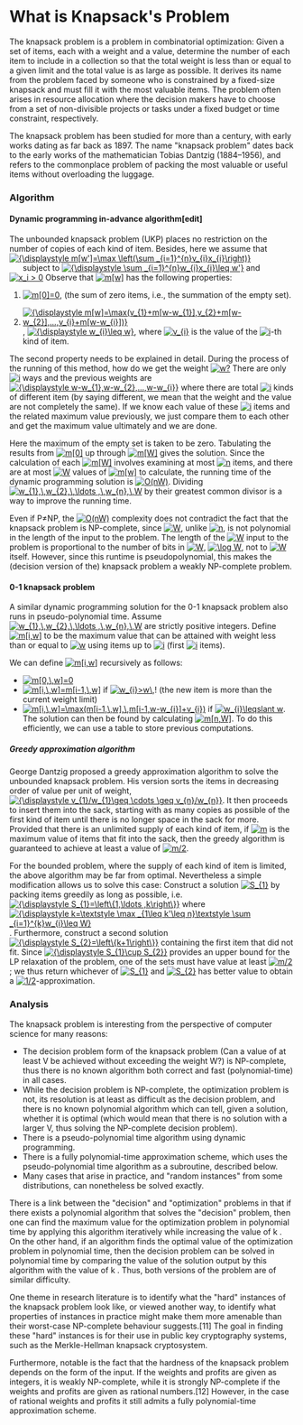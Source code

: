 # What is Knapsack's Problem
The knapsack problem is a problem in combinatorial optimization: Given a set of items, each with a weight and a value, determine the number of each item to include in a collection so that the total weight is less than or equal to a given limit and the total value is as large as possible. It derives its name from the problem faced by someone who is constrained by a fixed-size knapsack and must fill it with the most valuable items. The problem often arises in resource allocation where the decision makers have to choose from a set of non-divisible projects or tasks under a fixed budget or time constraint, respectively.

The knapsack problem has been studied for more than a century, with early works dating as far back as 1897. The name "knapsack problem" dates back to the early works of the mathematician Tobias Dantzig (1884–1956), and refers to the commonplace problem of packing the most valuable or useful items without overloading the luggage.

### Algorithm
#### Dynamic programming in-advance algorithm[edit]
The unbounded knapsack problem (UKP) places no restriction on the number of copies of each kind of item. Besides, here we assume that 
&nbsp;&nbsp;&nbsp;&nbsp;&nbsp;&nbsp;<a href="https://www.codecogs.com/eqnedit.php?latex=\fn_phv&space;{\displaystyle&space;m[w']=\max&space;\left(\sum&space;_{i=1}^{n}v_{i}x_{i}\right)}" target="_blank"><img src="https://latex.codecogs.com/svg.latex?\fn_phv&space;{\displaystyle&space;m[w']=\max&space;\left(\sum&space;_{i=1}^{n}v_{i}x_{i}\right)}" title="{\displaystyle m[w']=\max \left(\sum _{i=1}^{n}v_{i}x_{i}\right)}" /></a>
&nbsp;&nbsp;&nbsp;&nbsp;&nbsp;&nbsp;subject to <a href="https://www.codecogs.com/eqnedit.php?latex=\fn_phv&space;{\displaystyle&space;\sum&space;_{i=1}^{n}w_{i}x_{i}\leq&space;w'}" target="_blank"><img src="https://latex.codecogs.com/svg.latex?\fn_phv&space;{\displaystyle&space;\sum&space;_{i=1}^{n}w_{i}x_{i}\leq&space;w'}" title="{\displaystyle \sum _{i=1}^{n}w_{i}x_{i}\leq w'}" /></a> and <a href="https://www.codecogs.com/eqnedit.php?latex=\fn_phv&space;x_i&space;>&space;0" target="_blank"><img src="https://latex.codecogs.com/svg.latex?\fn_phv&space;x_i&space;>&space;0" title="x_i > 0" /></a>
Observe that <a href="https://www.codecogs.com/eqnedit.php?latex=\fn_phv&space;m[w]" target="_blank"><img src="https://latex.codecogs.com/svg.latex?\fn_phv&space;m[w]" title="m[w]" /></a> has the following properties:

1. <a href="https://www.codecogs.com/eqnedit.php?latex=\fn_phv&space;m[0]=0" target="_blank"><img src="https://latex.codecogs.com/svg.latex?\fn_phv&space;m[0]=0" title="m[0]=0" /></a>, (the sum of zero items, i.e., the summation of the empty set).

2. <a href="https://www.codecogs.com/eqnedit.php?latex=\fn_phv&space;{\displaystyle&space;m[w]=\max(v_{1}&plus;m[w-w_{1}],v_{2}&plus;m[w-w_{2}],...,v_{i}&plus;m[w-w_{i}])}" target="_blank"><img src="https://latex.codecogs.com/svg.latex?\fn_phv&space;{\displaystyle&space;m[w]=\max(v_{1}&plus;m[w-w_{1}],v_{2}&plus;m[w-w_{2}],...,v_{i}&plus;m[w-w_{i}])}" title="{\displaystyle m[w]=\max(v_{1}+m[w-w_{1}],v_{2}+m[w-w_{2}],...,v_{i}+m[w-w_{i}])}" /></a>, <a href="https://www.codecogs.com/eqnedit.php?latex=\fn_phv&space;{\displaystyle&space;w_{i}\leq&space;w}" target="_blank"><img src="https://latex.codecogs.com/svg.latex?\fn_phv&space;{\displaystyle&space;w_{i}\leq&space;w}" title="{\displaystyle w_{i}\leq w}" /></a>, where 
<a href="https://www.codecogs.com/eqnedit.php?latex=\fn_phv&space;v_{i}" target="_blank"><img src="https://latex.codecogs.com/svg.latex?\fn_phv&space;v_{i}" title="v_{i}" /></a> is the value of the <a href="https://www.codecogs.com/eqnedit.php?latex=\fn_phv&space;i" target="_blank"><img src="https://latex.codecogs.com/svg.latex?\fn_phv&space;i" title="i" /></a>-th kind of item.

The second property needs to be explained in detail. During the process of the running of this method, how do we get the weight <a href="https://www.codecogs.com/eqnedit.php?latex=\fn_phv&space;w?" target="_blank"><img src="https://latex.codecogs.com/svg.latex?\fn_phv&space;w?" title="w?" /></a> There are only <a href="https://www.codecogs.com/eqnedit.php?latex=\fn_phv&space;i" target="_blank"><img src="https://latex.codecogs.com/svg.latex?\fn_phv&space;i" title="i" /></a> ways and the previous weights are <a href="https://www.codecogs.com/eqnedit.php?latex=\fn_phv&space;{\displaystyle&space;w-w_{1},w-w_{2},...,w-w_{i}}" target="_blank"><img src="https://latex.codecogs.com/svg.latex?\fn_phv&space;{\displaystyle&space;w-w_{1},w-w_{2},...,w-w_{i}}" title="{\displaystyle w-w_{1},w-w_{2},...,w-w_{i}}" /></a> where there are total <a href="https://www.codecogs.com/eqnedit.php?latex=\fn_phv&space;i" target="_blank"><img src="https://latex.codecogs.com/svg.latex?\fn_phv&space;i" title="i" /></a> kinds of different item (by saying different, we mean that the weight and the value are not completely the same). If we know each value of these <a href="https://www.codecogs.com/eqnedit.php?latex=\fn_phv&space;i" target="_blank"><img src="https://latex.codecogs.com/svg.latex?\fn_phv&space;i" title="i" /></a> items and the related maximum value previously, we just compare them to each other and get the maximum value ultimately and we are done.

Here the maximum of the empty set is taken to be zero. Tabulating the results from <a href="https://www.codecogs.com/eqnedit.php?latex=\fn_phv&space;m[0]" target="_blank"><img src="https://latex.codecogs.com/svg.latex?\fn_phv&space;m[0]" title="m[0]" /></a> up through <a href="https://www.codecogs.com/eqnedit.php?latex=\fn_phv&space;m[W]" target="_blank"><img src="https://latex.codecogs.com/svg.latex?\fn_phv&space;m[W]" title="m[W]" /></a> gives the solution. Since the calculation of each <a href="https://www.codecogs.com/eqnedit.php?latex=\fn_phv&space;m[W]" target="_blank"><img src="https://latex.codecogs.com/svg.latex?\fn_phv&space;m[W]" title="m[W]" /></a> involves examining at most <a href="https://www.codecogs.com/eqnedit.php?latex=\fn_phv&space;n" target="_blank"><img src="https://latex.codecogs.com/svg.latex?\fn_phv&space;n" title="n" /></a> items, and there are at most <a href="https://www.codecogs.com/eqnedit.php?latex=\fn_phv&space;W" target="_blank"><img src="https://latex.codecogs.com/svg.latex?\fn_phv&space;W" title="W" /></a> values of <a href="https://www.codecogs.com/eqnedit.php?latex=\fn_phv&space;m[w]" target="_blank"><img src="https://latex.codecogs.com/svg.latex?\fn_phv&space;m[w]" title="m[w]" /></a> to calculate, the running time of the dynamic programming solution is <a href="https://www.codecogs.com/eqnedit.php?latex=\fn_phv&space;O(nW)" target="_blank"><img src="https://latex.codecogs.com/svg.latex?\fn_phv&space;O(nW)" title="O(nW)" /></a>. Dividing <a href="https://www.codecogs.com/eqnedit.php?latex=\fn_phv&space;w_{1},\,w_{2},\,\ldots&space;,\,w_{n},\,W" target="_blank"><img src="https://latex.codecogs.com/svg.latex?\fn_phv&space;w_{1},\,w_{2},\,\ldots&space;,\,w_{n},\,W" title="w_{1},\,w_{2},\,\ldots ,\,w_{n},\,W" /></a> by their greatest common divisor is a way to improve the running time.

Even if P≠NP, the <a href="https://www.codecogs.com/eqnedit.php?latex=\fn_phv&space;O(nW)" target="_blank"><img src="https://latex.codecogs.com/svg.latex?\fn_phv&space;O(nW)" title="O(nW)" /></a> complexity does not contradict the fact that the knapsack problem is NP-complete, since <a href="https://www.codecogs.com/eqnedit.php?latex=\fn_phv&space;W" target="_blank"><img src="https://latex.codecogs.com/svg.latex?\fn_phv&space;W" title="W" /></a>, unlike <a href="https://www.codecogs.com/eqnedit.php?latex=\fn_phv&space;n" target="_blank"><img src="https://latex.codecogs.com/svg.latex?\fn_phv&space;n" title="n" /></a>, is not polynomial in the length of the input to the problem. The length of the <a href="https://www.codecogs.com/eqnedit.php?latex=\fn_phv&space;W" target="_blank"><img src="https://latex.codecogs.com/svg.latex?\fn_phv&space;W" title="W" /></a> input to the problem is proportional to the number of bits in <a href="https://www.codecogs.com/eqnedit.php?latex=\fn_phv&space;W" target="_blank"><img src="https://latex.codecogs.com/svg.latex?\fn_phv&space;W" title="W" /></a>, <a href="https://www.codecogs.com/eqnedit.php?latex=\fn_phv&space;\log&space;W" target="_blank"><img src="https://latex.codecogs.com/svg.latex?\fn_phv&space;\log&space;W" title="\log W" /></a>, not to <a href="https://www.codecogs.com/eqnedit.php?latex=\fn_phv&space;W" target="_blank"><img src="https://latex.codecogs.com/svg.latex?\fn_phv&space;W" title="W" /></a> itself. However, since this runtime is pseudopolynomial, this makes the (decision version of the) knapsack problem a weakly NP-complete problem.

#### 0-1 knapsack problem
A similar dynamic programming solution for the 0-1 knapsack problem also runs in pseudo-polynomial time. Assume <a href="https://www.codecogs.com/eqnedit.php?latex=\fn_phv&space;w_{1},\,w_{2},\,\ldots&space;,\,w_{n},\,W" target="_blank"><img src="https://latex.codecogs.com/svg.latex?\fn_phv&space;w_{1},\,w_{2},\,\ldots&space;,\,w_{n},\,W" title="w_{1},\,w_{2},\,\ldots ,\,w_{n},\,W" /></a> are strictly positive integers. Define <a href="https://www.codecogs.com/eqnedit.php?latex=\fn_phv&space;m[i,w]" target="_blank"><img src="https://latex.codecogs.com/svg.latex?\fn_phv&space;m[i,w]" title="m[i,w]" /></a> to be the maximum value that can be attained with weight less than or equal to <a href="https://www.codecogs.com/eqnedit.php?latex=\fn_phv&space;w" target="_blank"><img src="https://latex.codecogs.com/svg.latex?\fn_phv&space;w" title="w" /></a> using items up to <a href="https://www.codecogs.com/eqnedit.php?latex=\fn_phv&space;i" target="_blank"><img src="https://latex.codecogs.com/svg.latex?\fn_phv&space;i" title="i" /></a> (first <a href="https://www.codecogs.com/eqnedit.php?latex=\fn_phv&space;i" target="_blank"><img src="https://latex.codecogs.com/svg.latex?\fn_phv&space;i" title="i" /></a> items).

We can define <a href="https://www.codecogs.com/eqnedit.php?latex=\fn_phv&space;m[i,w]" target="_blank"><img src="https://latex.codecogs.com/svg.latex?\fn_phv&space;m[i,w]" title="m[i,w]" /></a> recursively as follows:

* <a href="https://www.codecogs.com/eqnedit.php?latex=\fn_phv&space;m[0,\,w]=0" target="_blank"><img src="https://latex.codecogs.com/svg.latex?\fn_phv&space;m[0,\,w]=0" title="m[0,\,w]=0" /></a>
* <a href="https://www.codecogs.com/eqnedit.php?latex=\fn_phv&space;m[i,\,w]=m[i-1,\,w]" target="_blank"><img src="https://latex.codecogs.com/svg.latex?\fn_phv&space;m[i,\,w]=m[i-1,\,w]" title="m[i,\,w]=m[i-1,\,w]" /></a> if <a href="https://www.codecogs.com/eqnedit.php?latex=\fn_phv&space;w_{i}>w\" target="_blank"><img src="https://latex.codecogs.com/svg.latex?\fn_phv&space;w_{i}>w\" title="w_{i}>w\" /></a>,\! (the new item is more than the current weight limit)
* <a href="https://www.codecogs.com/eqnedit.php?latex=\fn_phv&space;m[i,\,w]=\max(m[i-1,\,w],\,m[i-1,w-w_{i}]&plus;v_{i})" target="_blank"><img src="https://latex.codecogs.com/svg.latex?\fn_phv&space;m[i,\,w]=\max(m[i-1,\,w],\,m[i-1,w-w_{i}]&plus;v_{i})" title="m[i,\,w]=\max(m[i-1,\,w],\,m[i-1,w-w_{i}]+v_{i})" /></a> if <a href="https://www.codecogs.com/eqnedit.php?latex=\fn_phv&space;w_{i}\leqslant&space;w" target="_blank"><img src="https://latex.codecogs.com/svg.latex?\fn_phv&space;w_{i}\leqslant&space;w" title="w_{i}\leqslant w" /></a>.
The solution can then be found by calculating <a href="https://www.codecogs.com/eqnedit.php?latex=\fn_phv&space;m[n,W]" target="_blank"><img src="https://latex.codecogs.com/svg.latex?\fn_phv&space;m[n,W]" title="m[n,W]" /></a>. To do this efficiently, we can use a table to store previous computations.

##### Greedy approximation algorithm
George Dantzig proposed a greedy approximation algorithm to solve the unbounded knapsack problem. His version sorts the items in decreasing order of value per unit of weight, <a href="https://www.codecogs.com/eqnedit.php?latex=\fn_phv&space;{\displaystyle&space;v_{1}/w_{1}\geq&space;\cdots&space;\geq&space;v_{n}/w_{n}}" target="_blank"><img src="https://latex.codecogs.com/svg.latex?\fn_phv&space;{\displaystyle&space;v_{1}/w_{1}\geq&space;\cdots&space;\geq&space;v_{n}/w_{n}}" title="{\displaystyle v_{1}/w_{1}\geq \cdots \geq v_{n}/w_{n}}" /></a>. It then proceeds to insert them into the sack, starting with as many copies as possible of the first kind of item until there is no longer space in the sack for more. Provided that there is an unlimited supply of each kind of item, if <a href="https://www.codecogs.com/eqnedit.php?latex=\fn_phv&space;m" target="_blank"><img src="https://latex.codecogs.com/svg.latex?\fn_phv&space;m" title="m" /></a> is the maximum value of items that fit into the sack, then the greedy algorithm is guaranteed to achieve at least a value of <a href="https://www.codecogs.com/eqnedit.php?latex=\fn_phv&space;m/2" target="_blank"><img src="https://latex.codecogs.com/svg.latex?\fn_phv&space;m/2" title="m/2" /></a>.

For the bounded problem, where the supply of each kind of item is limited, the above algorithm may be far from optimal. Nevertheless a simple modification allows us to solve this case: Construct a solution <a href="https://www.codecogs.com/eqnedit.php?latex=\fn_phv&space;S_{1}" target="_blank"><img src="https://latex.codecogs.com/svg.latex?\fn_phv&space;S_{1}" title="S_{1}" /></a> by packing items greedily as long as possible, i.e. 
<a href="https://www.codecogs.com/eqnedit.php?latex=\fn_phv&space;{\displaystyle&space;S_{1}=\left\{1,\ldots&space;,k\right\}}" target="_blank"><img src="https://latex.codecogs.com/svg.latex?\fn_phv&space;{\displaystyle&space;S_{1}=\left\{1,\ldots&space;,k\right\}}" title="{\displaystyle S_{1}=\left\{1,\ldots ,k\right\}}" /></a> where <a href="https://www.codecogs.com/eqnedit.php?latex=\fn_phv&space;{\displaystyle&space;k=\textstyle&space;\max&space;_{1\leq&space;k'\leq&space;n}\textstyle&space;\sum&space;_{i=1}^{k}w_{i}\leq&space;W}" target="_blank"><img src="https://latex.codecogs.com/svg.latex?\fn_phv&space;{\displaystyle&space;k=\textstyle&space;\max&space;_{1\leq&space;k'\leq&space;n}\textstyle&space;\sum&space;_{i=1}^{k}w_{i}\leq&space;W}" title="{\displaystyle k=\textstyle \max _{1\leq k'\leq n}\textstyle \sum _{i=1}^{k}w_{i}\leq W}" /></a>. Furthermore, construct a second solution <a href="https://www.codecogs.com/eqnedit.php?latex=\fn_phv&space;{\displaystyle&space;S_{2}=\left\{k&plus;1\right\}}" target="_blank"><img src="https://latex.codecogs.com/svg.latex?\fn_phv&space;{\displaystyle&space;S_{2}=\left\{k&plus;1\right\}}" title="{\displaystyle S_{2}=\left\{k+1\right\}}" /></a> containing the first item that did not fit. Since <a href="https://www.codecogs.com/eqnedit.php?latex=\fn_phv&space;{\displaystyle&space;S_{1}\cup&space;S_{2}}" target="_blank"><img src="https://latex.codecogs.com/svg.latex?\fn_phv&space;{\displaystyle&space;S_{1}\cup&space;S_{2}}" title="{\displaystyle S_{1}\cup S_{2}}" /></a> provides an upper bound for the LP relaxation of the problem, one of the sets must have value at least <a href="https://www.codecogs.com/eqnedit.php?latex=\fn_phv&space;m/2" target="_blank"><img src="https://latex.codecogs.com/svg.latex?\fn_phv&space;m/2" title="m/2" /></a>; we thus return whichever of <a href="https://www.codecogs.com/eqnedit.php?latex=\fn_phv&space;S_{1}" target="_blank"><img src="https://latex.codecogs.com/svg.latex?\fn_phv&space;S_{1}" title="S_{1}" /></a> and <a href="https://www.codecogs.com/eqnedit.php?latex=\fn_phv&space;S_{1}" target="_blank"><img src="https://latex.codecogs.com/svg.latex?\fn_phv&space;S_{2}" title="S_{2}" /></a> has better value to obtain a <a href="https://www.codecogs.com/eqnedit.php?latex=\fn_phv&space;1/2" target="_blank"><img src="https://latex.codecogs.com/svg.latex?\fn_phv&space;1/2" title="1/2" /></a>-approximation.

### Analysis
The knapsack problem is interesting from the perspective of computer science for many reasons:

* The decision problem form of the knapsack problem (Can a value of at least V be achieved without exceeding the weight W?) is NP-complete, thus there is no known algorithm both correct and fast (polynomial-time) in all cases.
* While the decision problem is NP-complete, the optimization problem is not, its resolution is at least as difficult as the decision problem, and there is no known polynomial algorithm which can tell, given a solution, whether it is optimal (which would mean that there is no solution with a larger V, thus solving the NP-complete decision problem).
* There is a pseudo-polynomial time algorithm using dynamic programming.
* There is a fully polynomial-time approximation scheme, which uses the pseudo-polynomial time algorithm as a subroutine, described below.
* Many cases that arise in practice, and "random instances" from some distributions, can nonetheless be solved exactly.

There is a link between the "decision" and "optimization" problems in that if there exists a polynomial algorithm that solves the "decision" problem, then one can find the maximum value for the optimization problem in polynomial time by applying this algorithm iteratively while increasing the value of k . On the other hand, if an algorithm finds the optimal value of the optimization problem in polynomial time, then the decision problem can be solved in polynomial time by comparing the value of the solution output by this algorithm with the value of k . Thus, both versions of the problem are of similar difficulty.

One theme in research literature is to identify what the "hard" instances of the knapsack problem look like, or viewed another way, to identify what properties of instances in practice might make them more amenable than their worst-case NP-complete behaviour suggests.[11] The goal in finding these "hard" instances is for their use in public key cryptography systems, such as the Merkle-Hellman knapsack cryptosystem.

Furthermore, notable is the fact that the hardness of the knapsack problem depends on the form of the input. If the weights and profits are given as integers, it is weakly NP-complete, while it is strongly NP-complete if the weights and profits are given as rational numbers.[12] However, in the case of rational weights and profits it still admits a fully polynomial-time approximation scheme.
